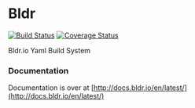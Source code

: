 Bldr
=======

[![Build Status](https://travis-ci.org/bldr-io/bldr.svg?branch=master)](https://travis-ci.org/bldr-io/bldr)
[![Coverage Status](https://coveralls.io/repos/bldr-io/bldr/badge.png)](https://coveralls.io/r/bldr-io/bldr)


Bldr.io Yaml Build System


### Documentation

Documentation is over at [http://docs.bldr.io/en/latest/](http://docs.bldr.io/en/latest/)
